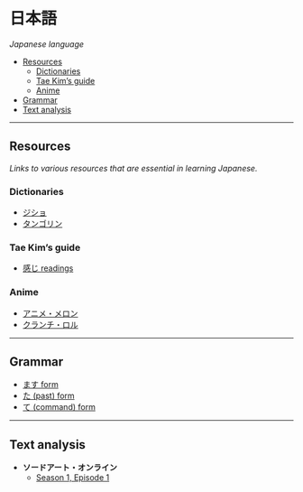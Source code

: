 # 日本語

*Japanese language*

- [Resources](#resources)
  - [Dictionaries](#dictionaries)
  - [Tae Kim’s guide](#tae-kims-guide)
  - [Anime](#anime)
- [Grammar](#grammar)
- [Text analysis](#text-analysis)

---

## Resources

*Links to various resources that are essential in learning Japanese.*

### Dictionaries

- [ジショ](https://jisho.org/)
- [タンゴリン](https://tangorin.com/)

### Tae Kim’s guide

- [感じ readings](http://www.guidetojapanese.org/learn/complete/kanji#Kanji_Readings)

### Anime

- [アニメ・メロン](https://animelon.com/)
- [クランチ・ロル](https://www.crunchyroll.com/)

---

## Grammar

- [ます form](grammar/ます.md)
- [た (past) form](grammar/た.md)
- [て (command) form](grammar/て.md)

---

## Text analysis

- **ソードアート・オンライン**
  - [Season 1, Episode 1](text-analysis/ソードアート・オンライン-season-1-episode-1.md)
